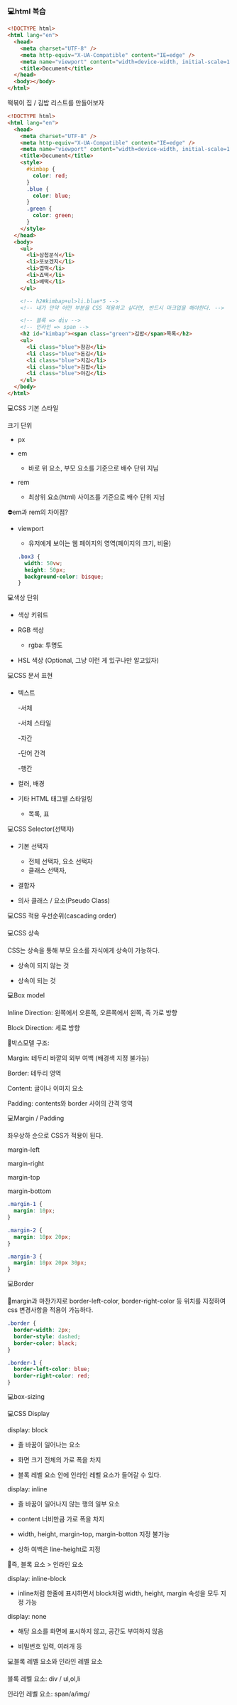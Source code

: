 ### 💻html 복습

```html
<!DOCTYPE html>
<html lang="en">
  <head>
    <meta charset="UTF-8" />
    <meta http-equiv="X-UA-Compatible" content="IE=edge" />
    <meta name="viewport" content="width=device-width, initial-scale=1.0" />
    <title>Document</title>
  </head>
  <body></body>
</html>
```

떡볶이 집 / 김밥 리스트를 만들어보자

```html
<!DOCTYPE html>
<html lang="en">
  <head>
    <meta charset="UTF-8" />
    <meta http-equiv="X-UA-Compatible" content="IE=edge" />
    <meta name="viewport" content="width=device-width, initial-scale=1.0" />
    <title>Document</title>
    <style>
      #kimbap {
        color: red;
      }
      .blue {
        color: blue;
      }
      .green {
        color: green;
      }
    </style>
  </head>
  <body>
    <ul>
      <li>삼첩분식</li>
      <li>또보겠지</li>
      <li>엽떡</li>
      <li>죠떡</li>
      <li>배떡</li>
    </ul>

    <!-- h2#kimbap+ul>li.blue*5 -->
    <!-- 내가 만약 어떤 부분을 CSS 적용하고 싶다면, 반드시 마크업을 해야한다. -->

    <!-- 블록 => div -->
    <!-- 인라인 => span -->
    <h2 id="kimbap"><span class="green">김밥</span>목록</h2>
    <ul>
      <li class="blue">참감</li>
      <li class="blue">돈김</li>
      <li class="blue">치김</li>
      <li class="blue">김밥</li>
      <li class="blue">야김</li>
    </ul>
  </body>
</html>
```

💻CSS 기본 스타일

크기 단위

- px

- em

  - 바로 위 요소, 부모 요소를 기준으로 배수 단위 지님

- rem

  - 최상위 요소(html) 사이즈를 기준으로 배수 단위 지님

⛔em과 rem의 차이점?

- viewport

  - 유저에게 보이는 웹 페이지의 영역(페이지의 크기, 비율)

  ```css
  .box3 {
    width: 50vw;
    height: 50px;
    background-color: bisque;
  }
  ```

💻색상 단위

- 색상 키워드

- RGB 색상

  - rgba: 투명도

- HSL 색상 (Optional, 그냥 이런 게 있구나만 알고있자)

💻CSS 문서 표현

- 텍스트

  -서체

  -서체 스타일

  -자간

  -단어 간격

  -행간

- 컬러, 배경

- 기타 HTML 태그별 스타일링

  - 목록, 표

💻CSS Selector(선택자)

- 기본 선택자

  - 전체 선택자, 요소 선택자
  - 클래스 선택자,

- 결합자

- 의사 클래스 / 요소(Pseudo Class)

💻CSS 적용 우선순위(cascading order)

💻CSS 상속

CSS는 상속을 통해 부모 요소를 자식에게 상속이 가능하다.

- 상속이 되지 않는 것

- 상속이 되는 것

💻Box model

Inline Direction: 왼쪽에서 오른쪽, 오른쪽에서 왼쪽, 즉 가로 방향

Block Direction: 세로 방향

🌟박스모델 구조:

Margin: 테두리 바깥의 외부 여백 (배경색 지정 불가능)

Border: 테두리 영역

Content: 글이나 이미지 요소

Padding: contents와 border 사이의 간격 영역

💻Margin / Padding

좌우상하 순으로 CSS가 적용이 된다.

margin-left

margin-right

margin-top

margin-bottom

```css
.margin-1 {
  margin: 10px;
}

.margin-2 {
  margin: 10px 20px;
}

.margin-3 {
  margin: 10px 20px 30px;
}
```

💻Border

🌟margin과 마찬가지로 border-left-color, border-right-color 등 위치를 지정하여 css 변경사항을 적용이 가능하다.

```css
.border {
  border-width: 2px;
  border-style: dashed;
  border-color: black;
}

.border-1 {
  border-left-color: blue;
  border-right-color: red;
}
```

💻box-sizing

💻CSS Display

display: block

- 줄 바꿈이 일어나는 요소

- 화면 크기 전체의 가로 폭을 차지

- 블록 레벨 요소 안에 인라인 레벨 요소가 들어갈 수 있다.

display: inline

- 줄 바꿈이 일어나지 않는 행의 일부 요소

- content 너비만큼 가로 폭을 차지

- width, height, margin-top, margin-botton 지정 불가능

- 상하 여백은 line-height로 지정

🌟즉, 블록 요소 > 인라인 요소

display: inline-block

- inline처럼 한줄에 표시하면서 block처럼 width, height, margin 속성을 모두 지정 가능

display: none

- 해당 요소를 화면에 표시하지 않고, 공간도 부여하지 않음

- 비밀번호 입력, 여러개 등

💻블록 레벨 요소와 인라인 레벨 요소

블록 레벨 요소:
div / ul,ol,li

인라인 레벨 요소:
span/a/img/
